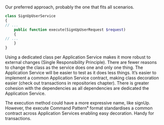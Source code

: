 Our preferred approach, probably the one that fits all scenarios.



```php
class SignUpUserService
{
// ...
    public function execute(SignUpUserRequest $request)
    {
// ...
    }
}
```

Using a dedicated class per Application Service makes it more robust to external changes \(Single Responsibility Principle\). There are fewer reasons to change the class as the service does one and only one thing. The Application Service will be easier to test as it does less things. It’s easier to implement a common Application Service contract, making class decoration easier \(check out transactions in repositories chapter\). There is greater cohesion with the dependencies as all dependencies are dedicated the Application Service.

The execution method could have a more expressive name, like signUp. However, the execute Command Pattern⁵ format standardises a common contract across Application Services enabling easy decoration. Handy for transactions.





